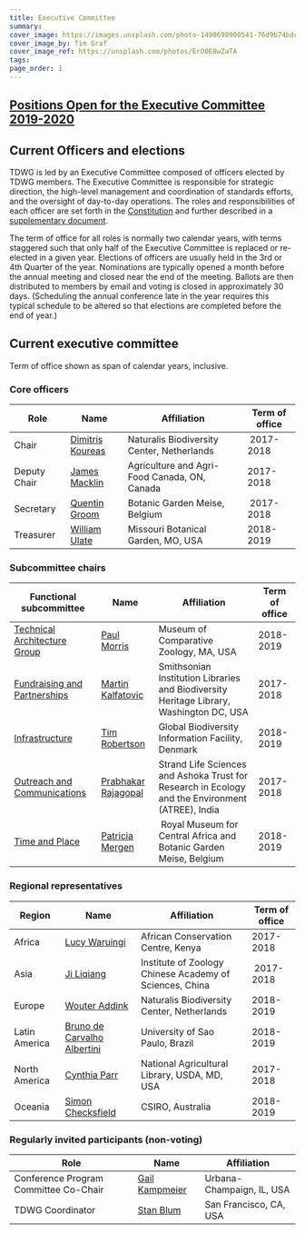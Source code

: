 ```yaml
---
title: Executive Committee
summary: 
cover_image: https://images.unsplash.com/photo-1490698900541-76d9b74bdcac
cover_image_by: Tim Graf
cover_image_ref: https://unsplash.com/photos/ErO0E8wZaTA
tags: 
page_order: 1
---
```


## [Positions Open for the Executive Committee 2019-2020](https://www.tdwg.org/news/2018/call-for-nominations/)

## Current Officers and elections

TDWG is led by an Executive Committee composed of officers elected by TDWG members. The Executive Committee is responsible for strategic direction, the high-level management and coordination of standards efforts, and the oversight of day-to-day operations. The roles and responsibilities of each officer are set forth in the [Constitution]({filename}../constitution/index.md) and further described in a [supplementary document]({filename}TDWG_Executive_Committee_RolesAndResponsibilities.pdf).

The term of office for all roles is normally two calendar years, with terms staggered such that only half of the Executive Committee is replaced or re-elected in a given year. Elections of officers are usually held in the 3rd or 4th Quarter of the year. Nominations are typically opened a month before the annual meeting and closed near the end of the meeting. Ballots are then distributed to members by email and voting is closed in approximately 30 days. (Scheduling the annual conference late in the year requires this typical schedule to be altered so that elections are completed before the end of year.) 

## Current executive committee

Term of office shown as span of calendar years, inclusive.

### Core officers

Role | Name | Affiliation | Term of office
--- | --- | --- | ---
Chair | [Dimitris Koureas](mailto:dimitris.koureas@naturalis.nl) | Naturalis Biodiversity Center, Netherlands | 2017-2018
Deputy Chair | [James Macklin](mailto:james.macklin@agr.gc.ca) | Agriculture and Agri-Food Canada, ON, Canada | 2017-2018
Secretary | [Quentin Groom](mailto:secretary@tdwg.org) | Botanic Garden Meise, Belgium | 2017-2018
Treasurer | [William Ulate](mailto:treasurer@tdwg.org) | Missouri Botanical Garden, MO, USA | 2018-2019

### Subcommittee chairs

Functional subcommittee | Name | Affiliation | Term of office
--- | --- | --- | ---
[Technical Architecture Group]({filename}../committees/tag/index.md) | [Paul Morris](mailto:mole@morris.net) | Museum of Comparative Zoology, MA, USA | 2018-2019
[Fundraising and Partnerships]({filename}../committees/fundraising/index.md) | [Martin Kalfatovic](mailto:martin.kalfatovic@gmail.com) | Smithsonian Institution Libraries and Biodiversity Heritage Library, Washington DC, USA | 2017-2018
[Infrastructure]({filename}../committees/infrastructure/index.md) | [Tim Robertson](mailto:trobertson@gbif.org) | Global Biodiversity Information Facility, Denmark | 2018-2019
[Outreach and Communications]({filename}../committees/outreach/index.md) | [Prabhakar Rajagopal](mailto:prabha.prabhakar@gmail.com) | Strand Life Sciences and Ashoka Trust for Research in Ecology and the Environment (ATREE), India | 2017-2018
[Time and Place]({filename}../committees/tardis/index.md) | [Patricia Mergen](mailto:mergen.patricia@gmail.com) | Royal Museum for Central Africa and Botanic Garden Meise, Belgium | 2018-2019

### Regional representatives

Region | Name | Affiliation | Term of office
--- | --- | --- | ---
Africa | [Lucy Waruingi](mailto:lucy.waruingi@acc.or.ke) | African Conservation Centre, Kenya | 2017-2018
Asia | [Ji Liqiang](mailto:ji@ioz.dot.cn) | Institute of Zoology Chinese Academy of Sciences, China | 2017-2018
Europe | [Wouter Addink](mailto:wouter.addink@naturalis.nl) | Naturalis Biodiversity Center, Netherlands | 2018-2019
Latin America | [Bruno de Carvalho Albertini](mailto:balbertini@gmail.com) | University of Sao Paulo, Brazil | 2018-2019
North America | [Cynthia Parr](mailto:cynthia.parr@ars.usda.gov) | National Agricultural Library, USDA, MD, USA | 2017-2018
Oceania | [Simon Checksfield](mailto:simon.checksfield@csiro.au) | CSIRO, Australia | 2018-2019

### Regularly invited participants (non-voting)

Role | Name | Affiliation
--- | --- | ---
Conference Program Committee Co-Chair | [Gail Kampmeier](mailto:gkamp@illinois.edu) | Urbana-Champaign, IL, USA
TDWG Coordinator | [Stan Blum](mailto:stanblum@gmail.com) | San Francisco, CA, USA
